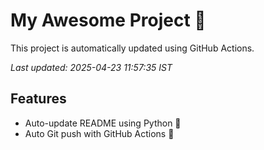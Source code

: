 # My Awesome Project 🚀

This project is automatically updated using GitHub Actions.

_Last updated: 2025-04-23 11:57:35 IST_

## Features
- Auto-update README using Python 🐍
- Auto Git push with GitHub Actions 🤖
